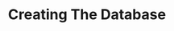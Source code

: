---
sidebar_position: 1
sidebar_label: "Creating The Database"
id: hello-world-creating-the-database
title: Creating The Database
description: Creating a database for the hello world application!
slug: /hello-world/creating-the-database
---